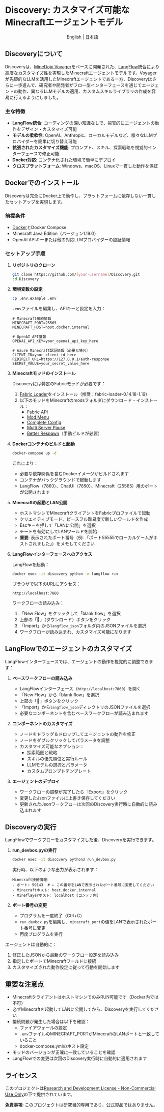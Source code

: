# Discovery: カスタマイズ可能なMinecraftエージェントモデル

<div align="center">

[English](README.md) | [日本語](README-jp.md)

</div>

## Discoveryについて

Discoveryは、[MineDojo Voyager](https://github.com/MineDojo/Voyager)をベースに開発された、[LangFlow](https://github.com/logspace-ai/langflow)統合により高度なカスタマイズ性を実現したMinecraftエージェントモデルです。Voyagerが先駆的なLLMを活用したMinecraftエージェントである一方、Discoveryはさらに一歩進んで、研究者や開発者がフロー型インターフェースを通じてエージェントの動作、異なるLLMモデルの適用、カスタムスキルライブラリの作成を容易に行えるようにしました。

### 主な特徴

- **LangFlow統合**: コーディングの深い知識なしで、視覚的にエージェントの動作をデザイン・カスタマイズ可能
- **モデルの柔軟性**: OpenAI、Anthropic、ローカルモデルなど、様々なLLMプロバイダーを簡単に切り替え可能
- **拡張されたカスタマイズ機能**: プロンプト、スキル、探索戦略を視覚的インターフェースで修正可能
- **Docker対応**: コンテナ化された環境で簡単にデプロイ
- **クロスプラットフォーム**: Windows、macOS、Linuxで一貫した動作を保証

## Dockerでのインストール

Discoveryは完全にDocker上で動作し、プラットフォームに依存しない一貫したセットアップを実現します。

### 前提条件

- [Docker](https://www.docker.com/products/docker-desktop/)とDocker Compose
- Minecraft Java Edition（バージョン1.19.0）
- OpenAI APIキーまたは他の対応LLMプロバイダーの認証情報

### セットアップ手順

1. **リポジトリのクローン**
   ```bash
   git clone https://github.com/[your-username]/Discovery.git
   cd Discovery
   ```

2. **環境変数の設定**
   ```bash
   cp .env.example .env
   ```
   
   `.env`ファイルを編集し、APIキーと設定を入力：
   ```
   # Minecraft接続情報
   MINECRAFT_PORT=25565
   MINECRAFT_HOST=host.docker.internal

   # OpenAI API情報
   OPENAI_API_KEY=your_openai_api_key_here

   # Azure Minecraft認証情報（必要な場合）
   CLIENT_ID=your_client_id_here
   REDIRECT_URL=https://127.0.0.1/auth-response
   SECRET_VALUE=your_secret_value_here
   ```

3. **Minecraftモッドのインストール**
   
   Discoveryには特定のFabricモッドが必要です：
   1. [Fabric Loader](https://fabricmc.io/use/installer/)をインストール（推奨：fabric-loader-0.14.18-1.19）
   2. 以下のモッドをMinecraftのmodsフォルダにダウンロード・インストール：
      - [Fabric API](https://modrinth.com/mod/fabric-api/version/0.58.0+1.19)
      - [Mod Menu](https://cdn.modrinth.com/data/mOgUt4GM/versions/4.0.4/modmenu-4.0.4.jar)
      - [Complete Config](https://www.curseforge.com/minecraft/mc-mods/completeconfig/download/3821056)
      - [Multi Server Pause](https://www.curseforge.com/minecraft/mc-mods/multiplayer-server-pause-fabric/download/3822586)
      - [Better Respawn](https://github.com/xieleo5/better-respawn/tree/1.19)（手動ビルドが必要）

4. **Dockerコンテナのビルドと起動**
   ```bash
   docker-compose up -d
   ```
   
   これにより：
   - 必要な依存関係を含むDockerイメージがビルドされます
   - コンテナがバックグラウンドで起動します
   - LangFlow（7860）、ChatUI（7850）、Minecraft（25565）用のポートが公開されます

5. **Minecraftの起動とLAN公開**
   - ホストマシンでMinecraftクライアントをFabricプロファイルで起動
   - クリエイティブモード、ピースフル難易度で新しいワールドを作成
   - Escキーを押して「LANに公開」を選択
   - チートを有効にしてLANワールドを開始
   - **重要**: 表示されたポート番号（例: 「ポート55555でローカルゲームがホストされました」）をメモしてください

6. **LangFlowインターフェースへのアクセス**
   
   LangFlowを起動：
   ```bash
   docker exec -it discovery python -m langflow run
   ```

   ブラウザで以下のURLにアクセス：
   ```
   http://localhost:7860
   ```
   
   ワークフローの読み込み：
   1. 「New Flow」をクリックして「blank flow」を選択
   2. 上部の「🔽」（ダウンロード）ボタンをクリック
   3. 「Import」から`langflow_json`フォルダ内のJSONファイルを選択
   4. ワークフローが読み込まれ、カスタマイズ可能になります

## LangFlowでのエージェントのカスタマイズ

LangFlowインターフェースでは、エージェントの動作を視覚的に調整できます：

1. **ベースワークフローの読み込み**
   - LangFlowインターフェース（`http://localhost:7860`）を開く
   - 「New Flow」から「blank flow」を選択
   - 上部の「🔽」ボタンをクリック
   - 「Import」から`langflow_json`ディレクトリのJSONファイルを選択
   - 必要なコンポーネントを含むベースワークフローが読み込まれます

2. **コンポーネントのカスタマイズ**
   - ノードをドラッグ＆ドロップしてエージェントの動作を修正
   - ノードをダブルクリックしてパラメータを調整
   - カスタマイズ可能なオプション：
     - 探索範囲と戦略
     - スキルの優先順位と実行ルール
     - LLMモデルの選択とパラメータ
     - カスタムプロンプトテンプレート

3. **エージェントのデプロイ**
   - ワークフローの調整が完了したら「Export」をクリック
   - 変更したJsonファイルに上書き保存してください
   - 更新されたJsonワークフローは次回のDiscovery実行時に自動的に読み込まれます

## Discoveryの実行

LangFlowでワークフローをカスタマイズした後、Discoveryを実行できます。

1. **run_devbox.pyの実行**
   ```bash
   docker exec -it discovery python3 run_devbox.py
   ```

   実行時、以下のような出力が表示されます：
   ```
   Minecraft接続情報:
   - ポート: 59143  # ← この番号をLANで表示されたポート番号に変更してください
   - Minecraftホスト: host.docker.internal
   - Mineflayerホスト: localhost (コンテナ内)
   ```

2. **ポート番号の変更**
   - プログラムを一度終了（Ctrl+C）
   - `run_devbox.py`を編集し、`minecraft_port`の値をLANで表示されたポート番号に変更
   - 再度プログラムを実行

エージェントは自動的に：
1. 修正したJSONから最新のワークフロー設定を読み込み
2. 指定したポートでMinecraftワールドに接続
3. カスタマイズされた動作設定に従って行動を開始します

## 重要な注意点

- MinecraftクライアントはホストマシンでのみRUN可能です（Docker内では不可）
- 必ずMinecraftを起動してLANに公開してから、Discoveryを実行してください
- 接続問題が発生した場合は以下を確認：
  - ファイアウォールの設定
  - `.env`ファイルのMINECRAFT_PORTがMinecraftのLANポートと一致していること
  - docker-compose.ymlのホスト設定
- モッドのバージョンが正確に一致していることを確認
- LangFlowでの変更は次回のDiscovery実行時に自動的に適用されます

## ライセンス

このプロジェクトは[Research and Development License - Non-Commercial Use Only](LICENSE)の下で提供されています。

**免責事項**: このプロジェクトは研究目的専用であり、公式製品ではありません。 